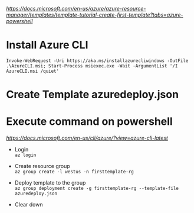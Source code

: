 _https://docs.microsoft.com/en-us/azure/azure-resource-manager/templates/template-tutorial-create-first-template?tabs=azure-powershell_

# Install Azure CLI

`Invoke-WebRequest -Uri https://aka.ms/installazurecliwindows -OutFile .\AzureCLI.msi; Start-Process msiexec.exe -Wait -ArgumentList '/I AzureCLI.msi /quiet'`

# Create Template azuredeploy.json

# Execute command on powershell  
_https://docs.microsoft.com/en-us/cli/azure/?view=azure-cli-latest_
- Login  
`az login`

- Create resource group  
`az group create -l westus -n firsttemplate-rg`

- Deploy template to the group  
`az group deployment create -g firsttemplate-rg --template-file azuredeploy.json`

- Clear down  